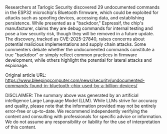 Researchers at Tarlogic Security discovered 29 undocumented commands in the ESP32 microchip's Bluetooth firmware, which could be exploited for attacks such as spoofing devices, accessing data, and establishing persistence. While presented as a "backdoor," Espressif, the chip's manufacturer, claims they are debug commands for internal testing and pose a low security risk, though they will be removed in a future update. The discovery, tracked as CVE-2025-27840, raises concerns about potential malicious implementations and supply chain attacks. Some commenters debate whether the undocumented commands constitute a true "backdoor" or simply reflect common practices in firmware development, while others highlight the potential for lateral attacks and espionage.

Original article URL: https://www.bleepingcomputer.com/news/security/undocumented-commands-found-in-bluetooth-chip-used-by-a-billion-devices/

DISCLAIMER: The summary above was generated by an artificial intelligence Large Language Model (LLM). While LLMs strive for accuracy and quality, please note that the information provided may not be entirely error-free or up-to-date. We recommend independently verifying the content and consulting with professionals for specific advice or information. We do not assume any responsibility or liability for the use of interpretation of this content.
